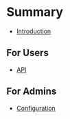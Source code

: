 # Summary

* [Introduction](README.md)

## For Users
* [API](Docs/API.md)

## For Admins
* [Configuration](Docs/Configuration.md)

